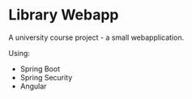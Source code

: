 Library Webapp
==============

A university course project - a small webapplication.

Using:
- Spring Boot
- Spring Security
- Angular
